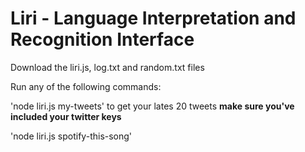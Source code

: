 # Liri - Language Interpretation and Recognition Interface

Download the liri.js, log.txt and random.txt files

Run any of the following commands:

'node liri.js my-tweets' to get your lates 20 tweets **make sure you've included your twitter keys**

'node liri.js spotify-this-song'

